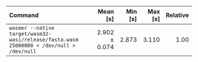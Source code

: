 | Command | Mean [s] | Min [s] | Max [s] | Relative |
|:---|---:|---:|---:|---:|
| `wasmer --native target/wasm32-wasi/release/fasta.wasm 25000000 < /dev/null > /dev/null` | 2.902 ± 0.074 | 2.873 | 3.110 | 1.00 |
